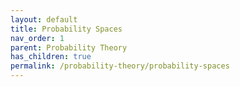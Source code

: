 ```yaml
---
layout: default
title: Probability Spaces
nav_order: 1
parent: Probability Theory
has_children: true
permalink: /probability-theory/probability-spaces
---
```


